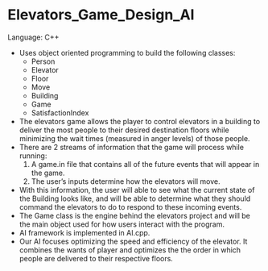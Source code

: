# Elevators_Game_Design_AI
Language: C++
- Uses object oriented programming to build the following classes:
  - Person
  - Elevator
  - Floor
  - Move
  - Building
  - Game
  - SatisfactionIndex
- The elevators game allows the player to control elevators in a building to deliver the most people to their desired destination floors while minimizing the wait times (measured in anger levels) of those people.
- There are 2 streams of information that the game will process while running:
  1) A game.in file that contains all of the future events that will appear in the game.
  2) The user’s inputs determine how the elevators will move.
- With this information, the user will able to see what the current state of the Building looks like, and will be able to determine what they should command the elevators to do to respond to these incoming events.
- The Game class is the engine behind the elevators project and will be the main object used for how users interact with the program.
- AI framework is implemented in AI.cpp.
- Our AI focuses optimizing the speed and efficiency of the elevator. It combines the wants of player and optimizes the the order in which people are delivered to their respective floors.
